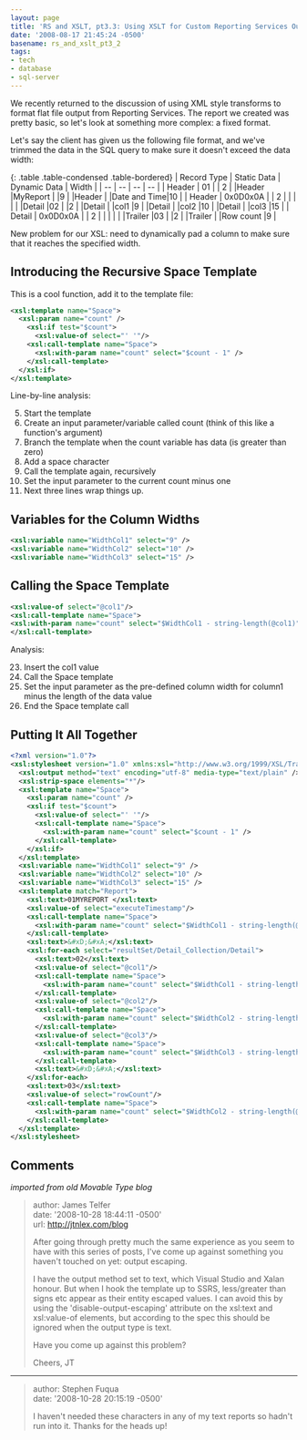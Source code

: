 ```yaml
---
layout: page
title: 'RS and XSLT, pt3.3: Using XSLT for Custom Reporting Services Output'
date: '2008-08-17 21:45:24 -0500'
basename: rs_and_xslt_pt3_2
tags:
- tech
- database
- sql-server
---
```


We recently returned to the discussion of using XML style transforms to format
flat file output from Reporting Services. The report we created was pretty
basic, so let's look at something more complex: a fixed format.

Let's say the client has given us the following file format, and we've trimmed
the data in the SQL query to make sure it doesn't exceed the data width:

<!--more-->

{: .table .table-condensed .table-bordered}
| Record Type | Static Data | Dynamic Data | Width |
| -- | -- | -- | -- |
| Header | 01 |  | 2 |
|Header |MyReport | |9 |
|Header |  |Date and Time|10 |
| Header | 0x0D0x0A | | 2 |
| | | |
|Detail |02 | |2 |
|Detail |  |col1 |9 |
|Detail | |col2 |10 |
|Detail |  |col3 |15 |
| Detail | 0x0D0x0A |  | 2 |
| | | |
|Trailer |03 |  |2   |
|Trailer |  |Row count   |9   |

New problem for our XSL: need to dynamically pad a column to make sure that
it reaches the specified width.

## Introducing the Recursive Space Template

This is a cool function, add it to the template file:

```xml
<xsl:template name="Space">
  <xsl:param name="count" />
    <xsl:if test="$count">
      <xsl:value-of select="' '"/>
    <xsl:call-template name="Space">
      <xsl:with-param name="count" select="$count - 1" />
    </xsl:call-template>
  </xsl:if>
</xsl:template>
```

Line-by-line analysis:

<ol>
  <li value="5">Start the template</li>
  <li>Create an input parameter/variable <span class="command">called </span>
  count (think of this like a function's argument)</li>
  <li>Branch the template when the <span class="command">count </span>variable
  has data (is greater than zero)</li>
  <li>Add a space character</li>
  <li>Call the template again, recursively</li>
  <li>Set the input parameter to the current count minus one</li>

  <li>Next three lines wrap things up.</li>
</ol>

## Variables for the Column Widths

```xml
<xsl:variable name="WidthCol1" select="9" />
<xsl:variable name="WidthCol2" select="10" />
<xsl:variable name="WidthCol3" select="15" />
```

## Calling the Space Template

```xml
<xsl:value-of select="@col1"/>
<xsl:call-template name="Space">
<xsl:with-param name="count" select="$WidthCol1 - string-length(@col1)" />
</xsl:call-template>
```

Analysis:

<ol>
  <li value="23">Insert the col1 value</li>
  <li>Call the Space template</li>
  <li>Set the input parameter as the pre-defined column width for column1
  minus the length of the data value</li>
  <li>End the Space template call</li>
</ol>

## Putting It All Together

```xml
<?xml version="1.0"?>
<xsl:stylesheet version="1.0" xmlns:xsl="http://www.w3.org/1999/XSL/Transform" xmlns:rpt="RsXsltDemo">
  <xsl:output method="text" encoding="utf-8" media-type="text/plain" />
  <xsl:strip-space elements="*"/>
  <xsl:template name="Space">
    <xsl:param name="count" />
    <xsl:if test="$count">
      <xsl:value-of select="' '"/>
      <xsl:call-template name="Space">
        <xsl:with-param name="count" select="$count - 1" />
      </xsl:call-template>
    </xsl:if>
  </xsl:template>
  <xsl:variable name="WidthCol1" select="9" />
  <xsl:variable name="WidthCol2" select="10" />
  <xsl:variable name="WidthCol3" select="15" />
  <xsl:template match="Report">
    <xsl:text>01MYREPORT </xsl:text>
    <xsl:value-of select="executeTimestamp"/>
    <xsl:call-template name="Space">
      <xsl:with-param name="count" select="$WidthCol1 - string-length(@executeTimestamp)" />
    </xsl:call-template>
    <xsl:text>&#xD;&#xA;</xsl:text>
    <xsl:for-each select="resultSet/Detail_Collection/Detail">
      <xsl:text>02</xsl:text>
      <xsl:value-of select="@col1"/>
      <xsl:call-template name="Space">
        <xsl:with-param name="count" select="$WidthCol1 - string-length(@col1)" />
      </xsl:call-template>
      <xsl:value-of select="@col2"/>
      <xsl:call-template name="Space">
        <xsl:with-param name="count" select="$WidthCol2 - string-length(@col2)" />
      </xsl:call-template>
      <xsl:value-of select="@col3"/>
      <xsl:call-template name="Space">
        <xsl:with-param name="count" select="$WidthCol3 - string-length(@col3)" />
      </xsl:call-template>
      <xsl:text>&#xD;&#xA;</xsl:text>
    </xsl:for-each>
    <xsl:text>03</xsl:text>
    <xsl:value-of select="rowCount"/>
    <xsl:call-template name="Space">
      <xsl:with-param name="count" select="$WidthCol2 - string-length(@rowCount)" />
    </xsl:call-template>
  </xsl:template>
</xsl:stylesheet>
```

## Comments

_imported from old Movable Type blog_

> author: James Telfer<br>
> date: '2008-10-28 18:44:11 -0500'<br>
> url: http://jtnlex.com/blog
>
> After going through pretty much the same experience as you seem to have with
> this series of posts, I've come up against something you haven't touched on
> yet: output escaping.
>
> I have the output method set to text, which Visual Studio and Xalan honour.
> But when I hook the template up to SSRS, less/greater than signs etc appear as
> their entity escaped values. I can avoid this by using the
> 'disable-output-escaping' attribute on the xsl:text and xsl:value-of elements,
> but according to the spec this should be ignored when the output type is text.
>
> Have you come up against this problem?
>
> Cheers,
> JT

---

> author: Stephen Fuqua<br>
> date: '2008-10-28 20:15:19 -0500'
>
> I haven't needed these characters in any of my text reports so hadn't run into
> it. Thanks for the heads up!
